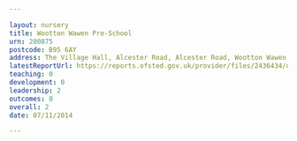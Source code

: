 ```yaml
---

layout: nursery
title: Wootton Wawen Pre-School
urn: 200875
postcode: B95 6AY
address: The Village Hall, Alcester Road, Alcester Road, Wootton Wawen, West Midlands, B95 6AY
latestReportUrl: https://reports.ofsted.gov.uk/provider/files/2436434/urn/200875.pdf
teaching: 0
development: 0
leadership: 2
outcomes: 0
overall: 2
date: 07/11/2014

---
```

